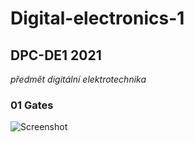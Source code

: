 # Digital-electronics-1
## DPC-DE1  2021
_předmět digitální elektrotechnika_
### 01 Gates
![Screenshot]()


